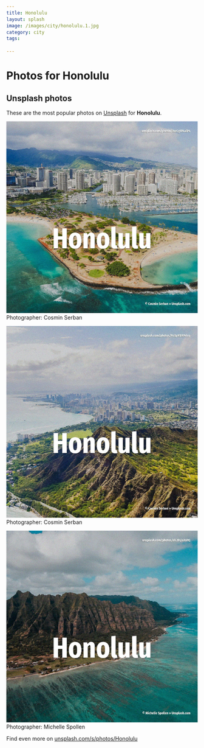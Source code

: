 ```yaml
---
title: Honolulu
layout: splash
image: /images/city/honolulu.1.jpg
category: city
tags:

---
```

# Photos for Honolulu
 
## Unsplash photos
These are the most popular photos on [Unsplash](https://unsplash.com) for **Honolulu**.
 
![Honolulu](/images/city/honolulu.1.jpg)
Photographer:  Cosmin Serban
 
![Honolulu](/images/city/honolulu.2.jpg)
Photographer:  Cosmin Serban
 
![Honolulu](/images/city/honolulu.3.jpg)
Photographer:  Michelle Spollen
 
Find even more on [unsplash.com/s/photos/Honolulu](https://unsplash.com/s/photos/Honolulu)
 
